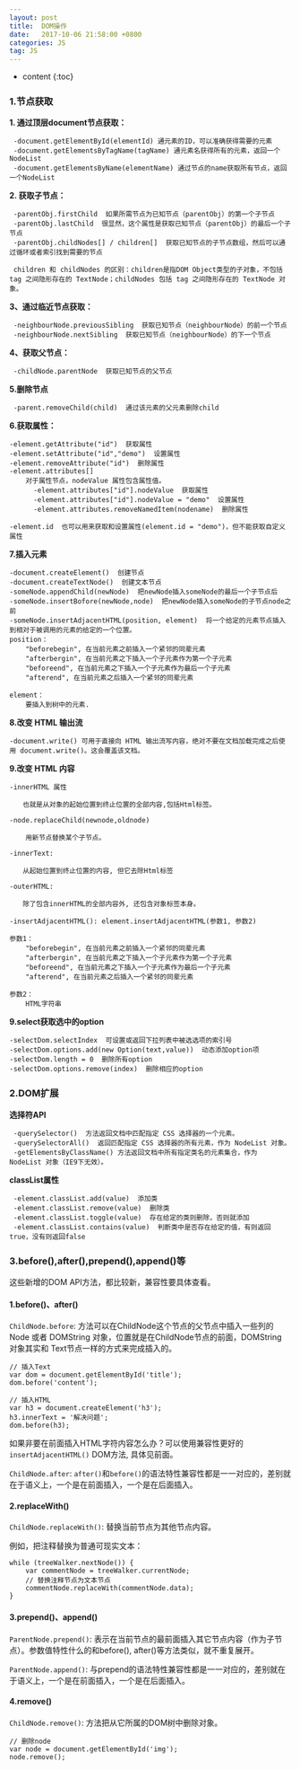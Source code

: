 ```yaml
---
layout: post
title:  DOM操作
date:   2017-10-06 21:58:00 +0800
categories: JS
tag: JS
---
```


* content
{:toc}

### 1.节点获取  
 
**1. 通过顶层document节点获取：** 

```
 -document.getElementById(elementId) 通元素的ID，可以准确获得需要的元素  
 -document.getElementsByTagName(tagName) 通元素名获得所有的元素，返回一个NodeList  
 -document.getElementsByName(elementName) 通过节点的name获取所有节点，返回一个NodeList    
```

**2. 获取子节点：**   

```
 -parentObj.firstChild  如果所需节点为已知节点（parentObj）的第一个子节点  
 -parentObj.lastChild  很显然，这个属性是获取已知节点（parentObj）的最后一个子节点  
 -parentObj.childNodes[] / children[]  获取已知节点的子节点数组，然后可以通过循环或者索引找到需要的节点   

 children 和 childNodes 的区别：children是指DOM Object类型的子对象，不包括 tag 之间隐形存在的 TextNode；childNodes 包括 tag 之间隐形存在的 TextNode 对象。 
```

**3、通过临近节点获取：**   

```
 -neighbourNode.previousSibling  获取已知节点（neighbourNode）的前一个节点  
 -neighbourNode.nextSibling  获取已知节点（neighbourNode）的下一个节点  
```

**4、获取父节点：**  

```
 -childNode.parentNode  获取已知节点的父节点  
```

**5.删除节点**

```
 -parent.removeChild(child)  通过该元素的父元素删除child
```

**6.获取属性：** 

```
-element.getAttribute("id")  获取属性  
-element.setAttribute("id","demo")  设置属性 
-element.removeAttribute("id")  删除属性  
-element.attributes[]
    对于属性节点，nodeValue 属性包含属性值。
      -element.attributes["id"].nodeValue  获取属性  
      -element.attributes["id"].nodeValue = "demo"  设置属性  
      -element.attributes.removeNamedItem(nodename)  删除属性
        
-element.id  也可以用来获取和设置属性(element.id = "demo")，但不能获取自定义属性  
```

**7.插入元素**

```
-document.createElement()  创建节点  
-document.createTextNode()  创建文本节点  
-someNode.appendChild(newNode)  把newNode插入someNode的最后一个子节点后  
-someNode.insertBofore(newNode,node)  把newNode插入someNode的子节点node之前
-someNode.insertAdjacentHTML(position, element)  将一个给定的元素节点插入到相对于被调用的元素的给定的一个位置。
position：   
    "beforebegin", 在当前元素之前插入一个紧邻的同辈元素  
    "afterbergin", 在当前元素之下插入一个子元素作为第一个子元素  
    "beforeend", 在当前元素之下插入一个子元素作为最后一个子元素   
    "afterend", 在当前元素之后插入一个紧邻的同辈元素 

element：    
    要插入到树中的元素. 
```

**8.改变 HTML 输出流**

```
-document.write() 可用于直接向 HTML 输出流写内容，绝对不要在文档加载完成之后使用 document.write()。这会覆盖该文档。
```

**9.改变 HTML 内容**

```
-innerHTML 属性

　　也就是从对象的起始位置到终止位置的全部内容,包括Html标签。

-node.replaceChild(newnode,oldnode)

    用新节点替换某个子节点。
    
-innerText: 

　　从起始位置到终止位置的内容, 但它去除Html标签 

-outerHTML:

　　除了包含innerHTML的全部内容外, 还包含对象标签本身。
  
-insertAdjacentHTML(): element.insertAdjacentHTML(参数1, 参数2)  

参数1：   
    "beforebegin", 在当前元素之前插入一个紧邻的同辈元素  
    "afterbergin", 在当前元素之下插入一个子元素作为第一个子元素  
    "beforeend", 在当前元素之下插入一个子元素作为最后一个子元素   
    "afterend", 在当前元素之后插入一个紧邻的同辈元素 

参数2：    
    HTML字符串
```

**9.select获取选中的option**

```
-selectDom.selectIndex  可设置或返回下拉列表中被选选项的索引号
-selectDom.options.add(new Option(text,value))  动态添加option项
-selectDom.length = 0  删除所有option
-selectDom.options.remove(index)  删除相应的option
```

### 2.DOM扩展

**选择符API**

```
 -querySelector()  方法返回文档中匹配指定 CSS 选择器的一个元素。
 -querySelectorAll()  返回匹配指定 CSS 选择器的所有元素，作为 NodeList 对象。
 -getElementsByClassName() 方法返回文档中所有指定类名的元素集合，作为 NodeList 对象（IE9下无效）。
```

**classList属性**

```
 -element.classList.add(value)  添加类
 -element.classList.remove(value)  删除类
 -element.classList.toggle(value)  存在给定的类则删除，否则就添加
 -element.classList.contains(value)  判断类中是否存在给定的值，有则返回true，没有则返回false
```

### 3.before(),after(),prepend(),append()等

这些新增的DOM API方法，都比较新，兼容性要具体查看。

#### 1.before()、after()

`ChildNode.before`: 方法可以在ChildNode这个节点的父节点中插入一些列的 Node 或者 DOMString 对象，位置就是在ChildNode节点的前面，DOMString 对象其实和 Text节点一样的方式来完成插入的。

```
// 插入Text
var dom = document.getElementById('title');
dom.before('content');

// 插入HTML
var h3 = document.createElement('h3');
h3.innerText = '解决问题';
dom.before(h3);
```

如果非要在前面插入HTML字符内容怎么办？可以使用兼容性更好的`insertAdjacentHTML()` DOM方法, 具体见前面。

`ChildNode.after`: `after()`和`before()`的语法特性兼容性都是一一对应的，差别就在于语义上，一个是在前面插入，一个是在后面插入。

#### 2.replaceWith() 

`ChildNode.replaceWith()`: 替换当前节点为其他节点内容。

例如，把注释替换为普通可现实文本：

```
while (treeWalker.nextNode()) {
    var commentNode = treeWalker.currentNode;
    // 替换注释节点为文本节点
    commentNode.replaceWith(commentNode.data);
}
```

#### 3.prepend()、append()

`ParentNode.prepend()`: 表示在当前节点的最前面插入其它节点内容（作为子节点）。参数值特性什么的和before(), after()等方法类似，就不重复展开。

`ParentNode.append()`: 与prepend的语法特性兼容性都是一一对应的，差别就在于语义上，一个是在前面插入，一个是在后面插入。

#### 4.remove()

`ChildNode.remove()`: 方法把从它所属的DOM树中删除对象。

```
// 删除node
var node = document.getElementById('img');
node.remove();
```